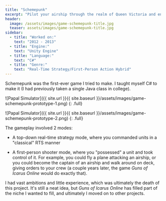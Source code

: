 ```yaml
---
title: "Schemepunk"
excerpt: "Pilot your airship through the realm of Queen Victoria and ensure the dominance of the British Empire."
header:
  image: /assets/images/game-schemepunk-title.jpg
  teaser: assets/images/game-schemepunk-title.jpg
sidebar:
  - title: "Worked on:"
    text: "2012 - 2013"
  - title: "Engine:"
    text: "Unity Engine"
  - title: "Language:"
    text: "C#"
  - title: "Genre:"
    text: "Real-Time Strategy/First-Person Action Hybrid"
---
```


Schemepunk was the first-ever game I tried to make. I taught myself C# to make it (I had previously taken a single Java class in college).

![Papal Simulator]({{ site.url }}{{ site.baseurl }}/assets/images/game-schemepunk-prototype-1.png)
{: .full}

![Papal Simulator]({{ site.url }}{{ site.baseurl }}/assets/images/game-schemepunk-prototype-2.png)
{: .full}

The gameplay involved 2 modes:

* A top-down real-time strategy mode, where you commanded units in a "classical" RTS manner

* A first-person shooter mode, where you "possessed" a unit and took control of it. For example, you could fly a plane attacking an airship, or you could become the captain of an airship and walk around on deck, giving orders to your crew (a couple years later, the game *Guns of Icarus Online* would do exactly that).

I had vast ambitions and little experience, which was ultimately the death of this project. It's still a neat idea, but *Guns of Icarus Online* has filled part of the niche I wanted to fill, and ultimately I moved on to other projects.